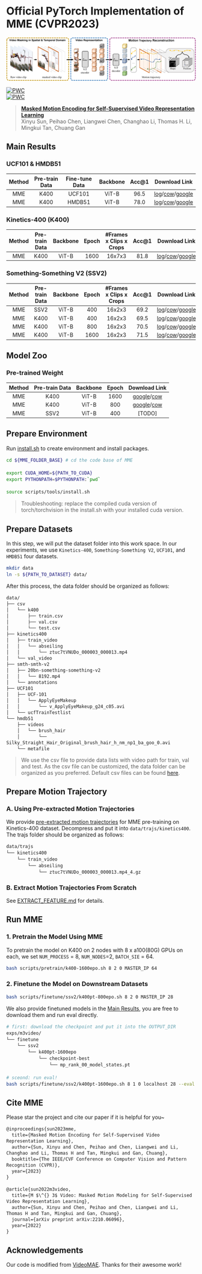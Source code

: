 # Official PyTorch Implementation of MME (CVPR2023)
![avatar](resource/arch.png)

[![PWC](https://img.shields.io/endpoint.svg?url=https://paperswithcode.com/badge/m-3-video-masked-motion-modeling-for-self/self-supervised-action-recognition-on-hmdb51)](https://paperswithcode.com/sota/self-supervised-action-recognition-on-hmdb51?p=m-3-video-masked-motion-modeling-for-self)<br>
[![PWC](https://img.shields.io/endpoint.svg?url=https://paperswithcode.com/badge/m-3-video-masked-motion-modeling-for-self/self-supervised-action-recognition-on-ucf101)](https://paperswithcode.com/sota/self-supervised-action-recognition-on-ucf101?p=m-3-video-masked-motion-modeling-for-self)

> [**Masked Motion Encoding for Self-Supervised Video Representation Learning**](https://arxiv.org/abs/2210.06096) \
> Xinyu Sun, Peihao Chen, Liangwei Chen, Changhao Li, Thomas H. Li, Mingkui Tan, Chuang Gan

<span id="main-results"></span>

## Main Results

### UCF101 & HMDB51
| Method | Pre-train Data | Fine-tune Data | Backbone | Acc@1 |  Download Link |
|:------:|:--------------:|:--------------:|:--------:|:-----:|:--------------:|
|   MME  |      K400      |     UCF101     |   ViT-B  |  96.5 | [log](https://drive.google.com/file/d/1-nPuA9Q5RTsyoytTGMUxSbyW8o-PDef9/view?usp=share_link)/[cow](https://scut.cowtransfer.com/s/91846e3697f245)/[google](https://drive.google.com/file/d/1ZvXLBMXTxcEMAzwCRULbeaurb26k3rSu/view?usp=share_link) |
|   MME  |      K400      |     HMDB51     |   ViT-B  |  78.0 | [log](https://drive.google.com/file/d/1054npYEEC09eGvodr-muVhSrOfl9WDZ8/view?usp=share_link)/[cow](https://scut.cowtransfer.com/s/d2c6cb81f1194a)/[google](https://drive.google.com/file/d/10BeRaEfUr7cGQHvwzLm0A1QtdbHF5e-N/view?usp=share_link) |

### Kinetics-400 (K400)
| Method | Pre-train Data | Backbone | Epoch | #Frames x Clips x Crops | Acc@1 |  Download Link |
|:------:|:--------------:|:--------:|:-----:|:-----------------------:|:-----:|:--------------:|
|   MME  |      K400      |   ViT-B  |  1600 |          16x7x3         |  81.8 | [log](https://drive.google.com/file/d/1-eTtG4tJE-mjrlctc7FHgXzx8Sb1NaHG/view?usp=share_link)/[cow](https://scut.cowtransfer.com/s/c5d32cacdce14d)/[google](https://drive.google.com/file/d/1XmefyY1MYJZ6h0gdS92wE8BuetLdNsgj/view?usp=share_link) |

### Something-Something V2 (SSV2)
| Method | Pre-train Data | Backbone | Epoch | #Frames x Clips x Crops | Acc@1 |  Download Link |
|:------:|:--------------:|:--------:|:-----:|:-----------------------:|:-----:|:--------------:|
|   MME  |      SSV2      |   ViT-B  |  400  |          16x2x3         |  69.2 | [log](https://drive.google.com/file/d/14qe3zVB6YSFpHFL6DXq5l8TgJXzuyeX7/view?usp=share_link)/[cow](https://scut.cowtransfer.com/s/e58dd323f4b748)/[google](https://drive.google.com/file/d/1uNqJ36A-OcB-5qmNuti1NO6mPr___gco/view?usp=share_link) |
|   MME  |      K400      |   ViT-B  |  400  |          16x2x3         |  69.5 | [log](https://drive.google.com/file/d/1A_SPGnGSFereJOTKdTYkEL1vdLTCzAhS/view?usp=share_link)/[cow](https://scut.cowtransfer.com/s/1e1c8f106a674e)/[google](https://drive.google.com/file/d/1whzFzCOvjQD0mEa76QsuoZWiZJVXSwdf/view?usp=share_link) |
|   MME  |      K400      |   ViT-B  |  800  |          16x2x3         |  70.5 | [log](https://drive.google.com/file/d/1xhdc-KHkenknwRM69NijA8D_98jNizsS/view?usp=share_link)/[cow](https://scut.cowtransfer.com/s/71450a37c91f40)/[google](https://drive.google.com/file/d/1vOi-Mjwgi2C9K_KB1NYN-Hd9Gh759t9d/view?usp=share_link) |
|   MME  |      K400      |   ViT-B  |  1600 |          16x2x3         |  71.5 |[log](https://drive.google.com/file/d/1OSOuLeTQpcNvKM8eUXrItXDyU2xLvNDa/view?usp=share_link)/[cow](https://scut.cowtransfer.com/s/61a435c7fb8a49)/[google](https://drive.google.com/file/d/1DQitcYzOKlNf3Mc3PF_EewxJ3DQsl-2c/view?usp=share_link) |

## Model Zoo
### Pre-trained Weight

| Method | Pre-train Data | Backbone | Epoch | Download Link  |
|:------:|:--------------:|:--------:|:-----:|:--------------:|
|   MME  |      K400      |   ViT-B  |  1600 |  [google](https://drive.google.com/file/d/1XtokRIr9OA5mzRMnCjAsdLtt83vkR44W/view?usp=share_link)/[cow](https://scut.cowtransfer.com/s/8535f5ba8a9043)  |
|   MME  |      K400      |   ViT-B  |  800  |  [google](https://drive.google.com/file/d/16tSMcdJFV7Yt_DICvgV--bg4Ddrooy0o/view?usp=share_link)/[cow](https://scut.cowtransfer.com/s/9e7c43db04cf4d)  |
|   MME  |      SSV2      |   ViT-B  |  400  |  [TODO]  |

## Prepare Environment
Run [install.sh](scripts/tools/install.sh) to create environment and install packages.
```bash
cd ${MME_FOLDER_BASE} # cd the code base of MME

export CUDA_HOME=${PATH_TO_CUDA}
export PYTHONPATH=$PYTHONPATH:`pwd`

source scripts/tools/install.sh
```
> Troubleshooting: replace the compiled cuda version of torch/torchvision in the install.sh with your installed cuda version.

## Prepare Datasets
In this step, we will put the dataset folder into this work space. In our experiments, we use `Kinetics-400`, `Something-Something V2`, `UCF101`, and `HMDB51` four datasets.
```bash
mkdir data
ln -s ${PATH_TO_DATASET} data/
```

After this process, the data folder should be organized as follows:
```
data/
├── csv
│   └── k400
│       ├── train.csv
│       ├── val.csv
│       └── test.csv
├── kinetics400
│   ├── train_video
│   │   └── abseiling
│   │       └── ztuc7tVNUDo_000003_000013.mp4
│   └── val_video
├── smth-smth-v2
│   ├── 20bn-something-something-v2
│   │   └── 8192.mp4
│   └── annotations
├── UCF101
│   ├── UCF-101
│   │   └── ApplyEyeMakeup
│   │       └── v_ApplyEyeMakeup_g24_c05.avi
│   └── ucfTrainTestlist
└── hmdb51
    ├── videos
    │   └── brush_hair
    │       └── Silky_Straight_Hair_Original_brush_hair_h_nm_np1_ba_goo_0.avi
    └── metafile
```

> We use the csv file to provide data lists with video path for train, val and test. As the csv file can be customized, the data folder can be organized as you preferred. Default csv files can be found [here](https://drive.google.com/drive/folders/10EwqsS3KTMbkfGivHgKZyMwhro6GP84i?usp=share_link).

## Prepare Motion Trajectory
<span id="A-using-pre-extracted"></span>

### A. Using Pre-extracted Motion Trajectories
We provide [pre-extracted motion trajectories](https://pan.baidu.com/s/1VTlzmRpmvxtVmBY3eUSTgw?pwd=cvpr) for MME pre-training on Kinetics-400 dataset. Decompress and put it into `data/trajs/kinetics400`. The trajs folder should be organized as follows:
```bash
data/trajs
└── kinetics400
    └── train_video
        └── abseiling
            └── ztuc7tVNUDo_000003_000013.mp4_4.gz
```

### B. Extract Motion Trajectories From Scratch
See [EXTRACT_FEATURE.md](EXTRACT_FEATURE.md) for details.

## Run MME
### 1. Pretrain the Model Using MME
To pretrain the model on K400 on 2 nodes with 8 x a100(80G) GPUs on each, we set `NUM_PROCESS` = 8, `NUM_NODES`=2, `BATCH_SIE` = 64.
```bash
bash scripts/pretrain/k400-1600epo.sh 8 2 0 MASTER_IP 64
```

### 2. Finetune the Model on Downstream Datasets
```bash
bash scripts/finetune/ssv2/k400pt-800epo.sh 8 2 0 MASTER_IP 28
```
We also provide finetuned models in the [Main Results](#main-results), you are free to download them and run eval directly.

```bash
# first: download the checkpoint and put it into the OUTPUT_DIR
exps/m3video/
└── finetune
    └── ssv2
        └── k400pt-1600epo
            └── checkpoint-best
                └── mp_rank_00_model_states.pt

# sceond: run eval!
bash scripts/finetune/ssv2/k400pt-1600epo.sh 8 1 0 localhost 28 --eval
```

## Cite MME
Please star the project and cite our paper if it is helpful for you~
```
@inproceedings{sun2023mme,
  title={Masked Motion Encoding for Self-Supervised Video Representation Learning},
  author={Sun, Xinyu and Chen, Peihao and Chen, Liangwei and Li, Changhao and Li, Thomas H and Tan, Mingkui and Gan, Chuang},
  booktitle={The IEEE/CVF Conference on Computer Vision and Pattern Recognition (CVPR)},
  year={2023}
}

@article{sun2022m3video,
  title={M $\^{} 3$ Video: Masked Motion Modeling for Self-Supervised Video Representation Learning},
  author={Sun, Xinyu and Chen, Peihao and Chen, Liangwei and Li, Thomas H and Tan, Mingkui and Gan, Chuang},
  journal={arXiv preprint arXiv:2210.06096},
  year={2022}
}
```

## Acknowledgements
Our code is modified from [VideoMAE](https://github.com/MCG-NJU/VideoMAE). Thanks for their awesome work!
